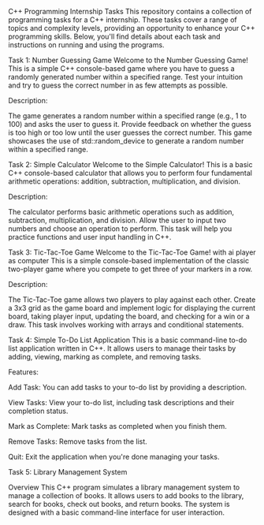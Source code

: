 C++ Programming Internship Tasks
This repository contains a collection of programming tasks for a C++ internship. These tasks cover a range of topics and complexity levels, providing an opportunity to enhance your C++ programming skills. Below, you'll find details about each task and instructions on running and using the programs.

Task 1: Number Guessing Game
Welcome to the Number Guessing Game! This is a simple C++ console-based game where you have to guess a randomly generated number within a specified range. Test your intuition and try to guess the correct number in as few attempts as possible.

Description:

The game generates a random number within a specified range (e.g., 1 to 100) and asks the user to guess it. Provide feedback on whether the guess is too high or too low until the user guesses the correct number. This game showcases the use of std::random_device to generate a random number within a specified range.

Task 2: Simple Calculator
Welcome to the Simple Calculator! This is a basic C++ console-based calculator that allows you to perform four fundamental arithmetic operations: addition, subtraction, multiplication, and division.

Description:

The calculator performs basic arithmetic operations such as addition, subtraction, multiplication, and division. Allow the user to input two numbers and choose an operation to perform. This task will help you practice functions and user input handling in C++.

Task 3: Tic-Tac-Toe Game
Welcome to the Tic-Tac-Toe Game! with ai player as computer This is a simple console-based implementation of the classic two-player game where you compete to get three of your markers in a row.

Description:

The Tic-Tac-Toe game allows two players to play against each other. Create a 3x3 grid as the game board and implement logic for displaying the current board, taking player input, updating the board, and checking for a win or a draw. This task involves working with arrays and conditional statements.

Task 4: Simple To-Do List Application
This is a basic command-line to-do list application written in C++. It allows users to manage their tasks by adding, viewing, marking as complete, and removing tasks.

Features:

Add Task: You can add tasks to your to-do list by providing a description.

View Tasks: View your to-do list, including task descriptions and their completion status.

Mark as Complete: Mark tasks as completed when you finish them.

Remove Tasks: Remove tasks from the list.

Quit: Exit the application when you're done managing your tasks.

Task 5: Library Management System 

Overview
This C++ program simulates a library management system to manage a collection of books. It allows users to add books to the library, search for books, check out books, and return books. The system is designed with a basic command-line interface for user interaction.
